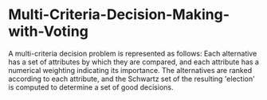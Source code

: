 # Multi-Criteria-Decision-Making-with-Voting
A multi-criteria decision problem is represented as follows: Each alternative has a set of attributes by which they are compared, and each attribute has a numerical weighting indicating its importance. The alternatives are ranked according to each attribute, and the Schwartz set of the resulting 'election' is computed to determine a set of good decisions.
